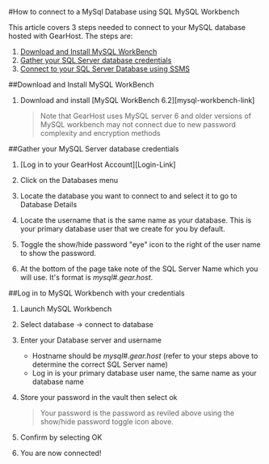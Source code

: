 #How to connect to a MySql Database using SQL MySQL Workbench

This article covers 3 steps needed to connect to your MySQL database hosted with GearHost. The steps are:

1. [Download and Install MySQL WorkBench](https://www.gearhost.com/documentation/connecting-to-mysql-database#user-content-download-and-install-mysql-workbench)
2. [Gather your SQL Server database credentials](https://www.gearhost.com/documentation/connecting-to-mysql-database#user-content-gather-your-mysql-server-database-credentials)
3. [Connect to your SQL Server Database using SSMS](https://www.gearhost.com/documentation/connecting-to-mysql-database#user-content-log-in-to-mysql-workbench-with-your-credentials)

##Download and Install MySQL WorkBench
1. Download and install [MySQL WorkBench 6.2][mysql-workbench-link]

	> Note that GearHost uses MySQL server 6 and older versions of MySQL workbench may not connect due to new password complexity and encryption methods

##Gather your MySQL Server database credentials

1. [Log in to your GearHost Account][Login-Link]
1. Click on the Databases menu
	
	

1. Locate the database you want to connect to and select it to go to Database Details

	

1. Locate the username that is the same name as your database. This is your primary database user that we create for you by default.

1. Toggle the show/hide password "eye" icon to the right of the user name to show the password.



1. At the bottom of the page take note of the SQL Server Name which you will use. It's format is *mysql#.gear.host*.



##Log in to MySQL Workbench with your credentials

1. Launch MySQL Workbench
1. Select database -> connect to database

	

1. Enter your Database server and username
 
	- Hostname should be *mysql#.gear.host* (refer to your steps above to determine the correct SQL Server name)
	- Log in is your primary database user name, the same name as your database name

	

1. Store your password in the vault then select ok
	
	> Your password is the password as reviled above using the show/hide password toggle icon above.



4. Confirm by selecting OK
5. You are now connected!
